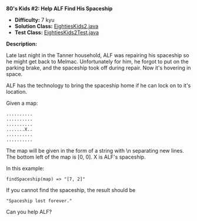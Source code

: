 <b>80's Kids #2: Help ALF Find His Spaceship</b>

* <b>Difficulty:</b> 7 kyu
* <b>Solution Class:</b> [EightiesKids2.java](EightiesKids2.java)
* <b>Test Class:</b> [EightiesKids2Test.java](EightiesKids2Test.java)

<b>Description:</b>

Late last night in the Tanner household, ALF was repairing his spaceship so he might get back to Melmac. Unfortunately for him, he forgot to put on the parking brake, and the spaceship took off during repair. Now it's hovering in space.

ALF has the technology to bring the spaceship home if he can lock on to it's location.

Given a map:

<pre><code>..........
..........
..........
.......X..
..........
..........</code></pre>

The map will be given in the form of a string with \n separating new lines. The bottom left of the map is [0, 0]. X is ALF's spaceship.

In this example:

<pre><code>findSpaceship(map) => "[7, 2]"</code></pre>

If you cannot find the spaceship, the result should be

<pre><code>"Spaceship lost forever."</pre></code>

Can you help ALF?